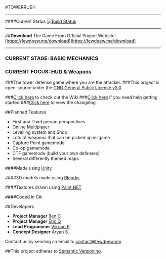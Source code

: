 #TOWERRUSH
___
####Current Status
[![Build Status](https://travis-ci.org/dbqeo/TowerRush.svg?branch=develop)](https://travis-ci.org/dbqeo/TowerRush)
___
##**Download** The Game From Official Project Website:
[https://fewdpew.me/download](https://fewdpew.me/download)
___
### **CURRENT STAGE: BASIC MECHANICS**
### **CURRENT FOCUS: [HUD & Weapons](https://github.com/FewdpewGames/unity-game/tree/develop)**

###The tower defense game where you are the attacker.
###This project is open-source under the [GNU General Public License v3.0](http://www.gnu.org/licenses/gpl-3.0.en.html).

###[Click here](https://github.com/BenCuan/unity-game/wiki) to check out the Wiki
###[Click here](https://github.com/BenCuan/unity-game/wiki/getting-started) if you need help getting started
###[Click here](https://github.com/BenCuan/unity-game/blob/master/CHANGELOG.md) to view the changelog

##Planned Features
  - First and Third person perspectives
  - Online Multiplayer
  - Levelling system and Shop
  - Lots of weapons that can be picked up in-game
  - Capture Point gamemode
  - Co-op gamemode
  - CTF gamemode (build your own defenses)
  - Several differently themed maps
  
####Made using [Unity](https://unity3d.com)

####3D models made using [Blender](https://blender.org)

####Textures drawn using [Paint.NET](http://www.getpaint.net/index.html)

####Coded in C\#.

##Developers

 - **Project Manager** [Ben C](https://github.com/BenCuan)
 - **Project Manager** [Eric Q](https://github.com/eric1084)
 - **Lead Programmer** [Vikram P](https://github.com/DarkFlamex1)
 - **Concept Designer** [Aryan S](https://github.com/CrispyCookieHD)
 
Contact us by sending an email to [contact@fewdpew.me](mailto:contact@fewdpew.me).

##This project adheres to [Semantic Versioning](semver.org).
